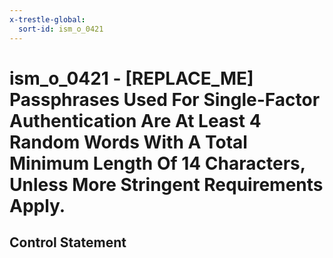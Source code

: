 ```yaml
---
x-trestle-global:
  sort-id: ism_o_0421
---
```


# ism_o_0421 - \[REPLACE_ME\] Passphrases Used For Single-Factor Authentication Are At Least 4 Random Words With A Total Minimum Length Of 14 Characters, Unless More Stringent Requirements Apply.

## Control Statement
